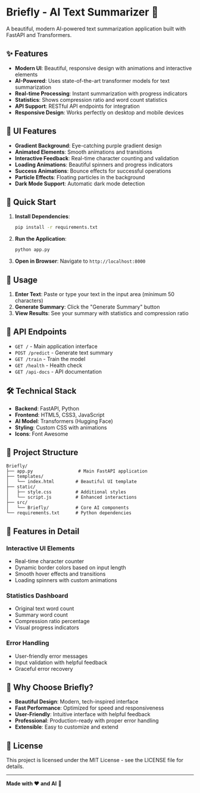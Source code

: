 # Briefly - AI Text Summarizer 🚀

A beautiful, modern AI-powered text summarization application built with FastAPI and Transformers.

## ✨ Features

- **Modern UI**: Beautiful, responsive design with animations and interactive elements
- **AI-Powered**: Uses state-of-the-art transformer models for text summarization
- **Real-time Processing**: Instant summarization with progress indicators
- **Statistics**: Shows compression ratio and word count statistics
- **API Support**: RESTful API endpoints for integration
- **Responsive Design**: Works perfectly on desktop and mobile devices

## 🎨 UI Features

- **Gradient Background**: Eye-catching purple gradient design
- **Animated Elements**: Smooth animations and transitions
- **Interactive Feedback**: Real-time character counting and validation
- **Loading Animations**: Beautiful spinners and progress indicators
- **Success Animations**: Bounce effects for successful operations
- **Particle Effects**: Floating particles in the background
- **Dark Mode Support**: Automatic dark mode detection

## 🚀 Quick Start

1. **Install Dependencies**:
   ```bash
   pip install -r requirements.txt
   ```

2. **Run the Application**:
   ```bash
   python app.py
   ```

3. **Open in Browser**:
   Navigate to `http://localhost:8000`

## 📱 Usage

1. **Enter Text**: Paste or type your text in the input area (minimum 50 characters)
2. **Generate Summary**: Click the "Generate Summary" button
3. **View Results**: See your summary with statistics and compression ratio

## 🔧 API Endpoints

- `GET /` - Main application interface
- `POST /predict` - Generate text summary
- `GET /train` - Train the model
- `GET /health` - Health check
- `GET /api-docs` - API documentation

## 🛠️ Technical Stack

- **Backend**: FastAPI, Python
- **Frontend**: HTML5, CSS3, JavaScript
- **AI Model**: Transformers (Hugging Face)
- **Styling**: Custom CSS with animations
- **Icons**: Font Awesome

## 📁 Project Structure

```
Briefly/
├── app.py                 # Main FastAPI application
├── templates/
│   └── index.html        # Beautiful UI template
├── static/
│   ├── style.css         # Additional styles
│   └── script.js         # Enhanced interactions
├── src/
│   └── Briefly/          # Core AI components
└── requirements.txt      # Python dependencies
```

## 🎯 Features in Detail

### Interactive UI Elements
- Real-time character counter
- Dynamic border colors based on input length
- Smooth hover effects and transitions
- Loading spinners with custom animations

### Statistics Dashboard
- Original text word count
- Summary word count
- Compression ratio percentage
- Visual progress indicators

### Error Handling
- User-friendly error messages
- Input validation with helpful feedback
- Graceful error recovery

## 🌟 Why Choose Briefly?

- **Beautiful Design**: Modern, tech-inspired interface
- **Fast Performance**: Optimized for speed and responsiveness
- **User-Friendly**: Intuitive interface with helpful feedback
- **Professional**: Production-ready with proper error handling
- **Extensible**: Easy to customize and extend

## 📄 License

This project is licensed under the MIT License - see the LICENSE file for details.

---

**Made with ❤️ and AI** 🚀


